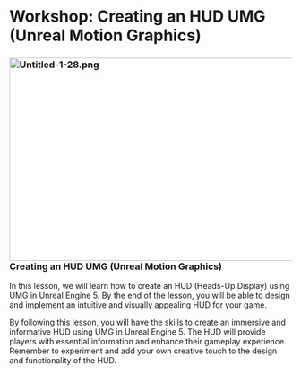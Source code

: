 # Workshop: Creating an HUD UMG (Unreal Motion Graphics)

<h3><strong><img style="float: right;" src="https://vertexschool.instructure.com/courses/289/files/18495/preview?verifier=qG27jMkPZqIHb9tUbe3Fw626w45HdqPvIOHpcWpF" alt="Untitled-1-28.png" width="644" height="362" data-api-endpoint="https://vertexschool.instructure.com/api/v1/courses/289/files/18495" data-api-returntype="File">Creating an HUD UMG (Unreal Motion Graphics)</strong></h3>
<p><span>In this lesson, we will learn how to create an HUD (Heads-Up Display) using UMG in Unreal Engine 5. By the end of the lesson, you will be able to design and implement an intuitive and visually appealing HUD for your game.&nbsp;</span></p>
<div class="group w-full text-gray-800 dark:text-gray-100 border-b border-black/10 dark:border-gray-900/50 bg-gray-50 dark:bg-[#444654]">
<div class="flex p-4 gap-4 text-base md:gap-6 md:max-w-2xl lg:max-w-xl xl:max-w-3xl md:py-6 lg:px-0 m-auto">
<div class="relative flex w-[calc(100%-50px)] flex-col gap-1 md:gap-3 lg:w-[calc(100%-115px)]">
<div class="flex flex-grow flex-col gap-3">
<div class="min-h-[20px] flex flex-col items-start gap-4 whitespace-pre-wrap break-words">
<div class="markdown prose w-full break-words dark:prose-invert light">
<p>By following this lesson, you will have the skills to create an immersive and informative HUD using UMG in Unreal Engine 5. The HUD will provide players with essential information and enhance their gameplay experience. Remember to experiment and add your own creative touch to the design and functionality of the HUD.</p>
</div>
</div>
</div>
</div>
</div>
</div>